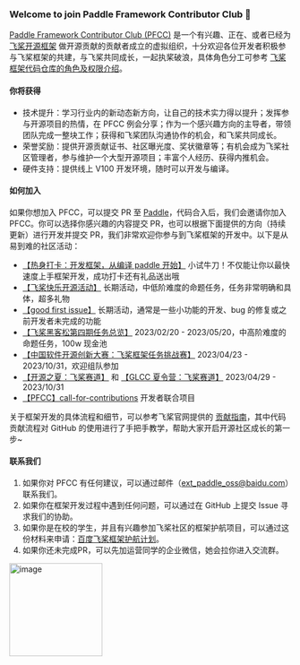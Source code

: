 ### Welcome to join Paddle Framework Contributor Club 👋

<!--
**luotao1/luotao1** is a ✨ _special_ ✨ repository because its `README.md` (this file) appears on your GitHub profile.

Here are some ideas to get you started:

- 🔭 I’m currently working on ...
- 🌱 I’m currently learning ...
- 👯 I’m looking to collaborate on ...
- 🤔 I’m looking for help with ...
- 💬 Ask me about ...
- 📫 How to reach me: ...
- 😄 Pronouns: ...
- ⚡ Fun fact: ...
-->
[Paddle Framework Contributor Club (PFCC)](https://github.com/PaddlePaddle/community/tree/master/pfcc) 是一个有兴趣、正在、或者已经为 [飞桨开源框架](https://github.com/PaddlePaddle/Paddle/) 做开源贡献的贡献者成立的虚拟组织，十分欢迎各位开发者积极参与飞桨框架的共建，与飞桨共同成长，一起执桨破浪，具体角色分工可参考 [飞桨框架代码仓库的角色及权限介绍](https://github.com/PaddlePaddle/community/blob/master/contributors/community-membership.md)。

#### 你将获得
- 技术提升：学习行业内的新动态新方向，让自己的技术实力得以提升；发挥参与开源项目的热情，在 PFCC 例会分享；作为一个感兴趣方向的主导者，带领团队完成一整块工作；获得和飞桨团队沟通协作的机会，和飞桨共同成长。
- 荣誉奖励：提供开源贡献证书、社区曝光度、奖状徽章等；有机会成为飞桨社区管理者，参与维护一个大型开源项目；丰富个人经历、获得内推机会。
- 硬件支持：提供线上 V100 开发环境，随时可以开发与编译。

#### 如何加入
如果你想加入 PFCC，可以提交 PR 至 [Paddle](https://github.com/PaddlePaddle/Paddle)，代码合入后，我们会邀请你加入 PFCC。你可以选择你感兴趣的内容提交 PR，也可以根据下面提供的方向（持续更新）进行开发并提交 PR，我们非常欢迎你参与到飞桨框架的开发中。以下是从易到难的社区活动：
- [【热身打卡：开发框架，从编译 paddle 开始】](https://github.com/PaddlePaddle/Paddle/issues/45347) 小试牛刀！不仅能让你以最快速度上手框架开发，成功打卡还有礼品送出哦
- [【飞桨快乐开源活动】](https://github.com/PaddlePaddle/Paddle/issues/48019) 长期活动，中低阶难度的命题任务，任务非常明确和具体，超多礼物
- [【good first issue】](https://github.com/PaddlePaddle/community/tree/master/pfcc#good-first-issue) 长期活动，通常是一些小功能的开发、bug 的修复或之前开发者未完成的功能
- [【飞桨黑客松第四期任务总览】](https://github.com/PaddlePaddle/Paddle/issues/51281) 2023/02/20 - 2023/05/20，中高阶难度的命题任务，100w 现金池
- [【中国软件开源创新大赛：飞桨框架任务挑战赛】](https://github.com/PaddlePaddle/Paddle/issues/53172) 2023/04/23 - 2023/10/31，欢迎组队参加
- [【开源之夏：飞桨赛道】](https://summer-ospp.ac.cn/org/orgdetail/ba9ed81f-5898-465f-be22-070901bb17a0?lang=zh) 和  [【GLCC 夏令营：飞桨赛道】](https://www.gitlink.org.cn/PaddlPaddle/PaddlePaddle/issues) 2023/04/29 - 2023/10/31
- [【PFCC】call-for-contributions](https://github.com/PaddlePaddle/community/tree/master/pfcc/call-for-contributions) 开发者联合项目

关于框架开发的具体流程和细节，可以参考飞桨官网提供的 [贡献指南](https://www.paddlepaddle.org.cn/documentation/docs/zh/develop/dev_guides/index_cn.html)，其中代码贡献流程对 GitHub 的使用进行了手把手教学，帮助大家开启开源社区成长的第一步~


#### 联系我们
1. 如果你对 PFCC 有任何建议，可以通过邮件（[ext_paddle_oss@baidu.com](mailto:ext_paddle_oss@baidu.com)）联系我们。
2. 如果你在框架开发过程中遇到任何问题，可以通过在 GitHub 上提交 Issue 寻求我们的协助。
3. 如果你是在校的学生，并且有兴趣参加飞桨社区的框架护航项目，可以通过这份材料来申请：[百度飞桨框架护航计划](https://github.com/PaddlePaddle/community/blob/master/contributors/paddle_contributor_remote_intern_program.pdf)。
4. 如果你还未完成PR，可以先加运营同学的企业微信，她会拉你进入交流群。
<img width="166" alt="image" src="https://user-images.githubusercontent.com/6836917/195274459-1a47c60b-c73e-4d0a-b38b-70d844799d05.png">
